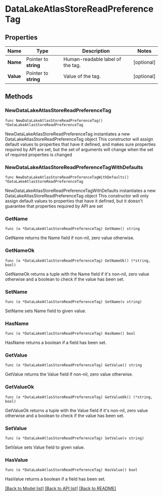 # DataLakeAtlasStoreReadPreferenceTag

## Properties

Name | Type | Description | Notes
------------ | ------------- | ------------- | -------------
**Name** | Pointer to **string** | Human-readable label of the tag. | [optional] 
**Value** | Pointer to **string** | Value of the tag. | [optional] 

## Methods

### NewDataLakeAtlasStoreReadPreferenceTag

`func NewDataLakeAtlasStoreReadPreferenceTag() *DataLakeAtlasStoreReadPreferenceTag`

NewDataLakeAtlasStoreReadPreferenceTag instantiates a new DataLakeAtlasStoreReadPreferenceTag object
This constructor will assign default values to properties that have it defined,
and makes sure properties required by API are set, but the set of arguments
will change when the set of required properties is changed

### NewDataLakeAtlasStoreReadPreferenceTagWithDefaults

`func NewDataLakeAtlasStoreReadPreferenceTagWithDefaults() *DataLakeAtlasStoreReadPreferenceTag`

NewDataLakeAtlasStoreReadPreferenceTagWithDefaults instantiates a new DataLakeAtlasStoreReadPreferenceTag object
This constructor will only assign default values to properties that have it defined,
but it doesn't guarantee that properties required by API are set

### GetName

`func (o *DataLakeAtlasStoreReadPreferenceTag) GetName() string`

GetName returns the Name field if non-nil, zero value otherwise.

### GetNameOk

`func (o *DataLakeAtlasStoreReadPreferenceTag) GetNameOk() (*string, bool)`

GetNameOk returns a tuple with the Name field if it's non-nil, zero value otherwise
and a boolean to check if the value has been set.

### SetName

`func (o *DataLakeAtlasStoreReadPreferenceTag) SetName(v string)`

SetName sets Name field to given value.

### HasName

`func (o *DataLakeAtlasStoreReadPreferenceTag) HasName() bool`

HasName returns a boolean if a field has been set.

### GetValue

`func (o *DataLakeAtlasStoreReadPreferenceTag) GetValue() string`

GetValue returns the Value field if non-nil, zero value otherwise.

### GetValueOk

`func (o *DataLakeAtlasStoreReadPreferenceTag) GetValueOk() (*string, bool)`

GetValueOk returns a tuple with the Value field if it's non-nil, zero value otherwise
and a boolean to check if the value has been set.

### SetValue

`func (o *DataLakeAtlasStoreReadPreferenceTag) SetValue(v string)`

SetValue sets Value field to given value.

### HasValue

`func (o *DataLakeAtlasStoreReadPreferenceTag) HasValue() bool`

HasValue returns a boolean if a field has been set.


[[Back to Model list]](../README.md#documentation-for-models) [[Back to API list]](../README.md#documentation-for-api-endpoints) [[Back to README]](../README.md)



